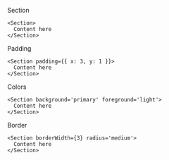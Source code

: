 Section

```
<Section>
  Content here
</Section>
```

Padding

```
<Section padding={{ x: 3, y: 1 }}>
  Content here
</Section>
```

Colors

```
<Section background='primary' foreground='light'>
  Content here
</Section>
```

Border

```
<Section borderWidth={3} radius='medium'>
  Content here
</Section>
```
